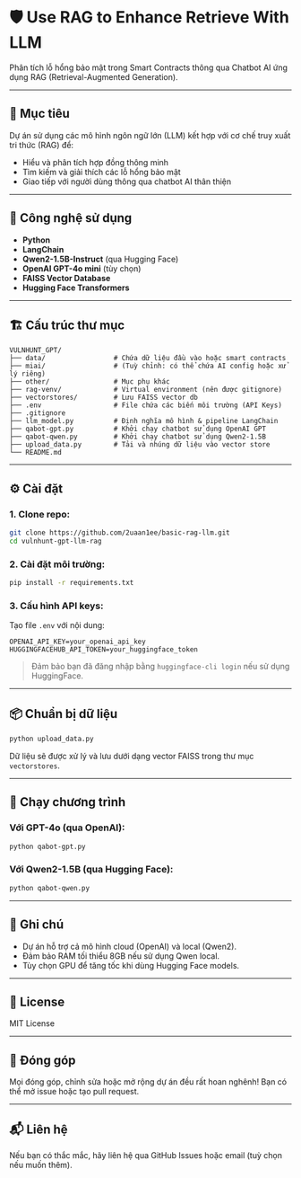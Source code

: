 # 🛡️ Use RAG to Enhance Retrieve With LLM

Phân tích lỗ hổng bảo mật trong Smart Contracts thông qua Chatbot AI ứng dụng RAG (Retrieval-Augmented Generation).

---

## 🚀 Mục tiêu

Dự án sử dụng các mô hình ngôn ngữ lớn (LLM) kết hợp với cơ chế truy xuất tri thức (RAG) để:

- Hiểu và phân tích hợp đồng thông minh
- Tìm kiếm và giải thích các lỗ hổng bảo mật
- Giao tiếp với người dùng thông qua chatbot AI thân thiện

---

## 🧠 Công nghệ sử dụng

- **Python**
- **LangChain**
- **Qwen2-1.5B-Instruct** (qua Hugging Face)
- **OpenAI GPT-4o mini** (tùy chọn)
- **FAISS Vector Database**
- **Hugging Face Transformers**

---

## 🏗️ Cấu trúc thư mục

```
VULNHUNT_GPT/
├── data/                 # Chứa dữ liệu đầu vào hoặc smart contracts
├── miai/                 # (Tuỳ chỉnh: có thể chứa AI config hoặc xử lý riêng)
├── other/                # Mục phụ khác
├── rag-venv/             # Virtual environment (nên được gitignore)
├── vectorstores/         # Lưu FAISS vector db
├── .env                  # File chứa các biến môi trường (API Keys)
├── .gitignore
├── llm_model.py          # Định nghĩa mô hình & pipeline LangChain
├── qabot-gpt.py          # Khởi chạy chatbot sử dụng OpenAI GPT
├── qabot-qwen.py         # Khởi chạy chatbot sử dụng Qwen2-1.5B
├── upload_data.py        # Tải và nhúng dữ liệu vào vector store
└── README.md
```

---

## ⚙️ Cài đặt

### 1. Clone repo:

```bash
git clone https://github.com/2uaan1ee/basic-rag-llm.git
cd vulnhunt-gpt-llm-rag
```

### 2. Cài đặt môi trường:

```bash
pip install -r requirements.txt
```

### 3. Cấu hình API keys:

Tạo file `.env` với nội dung:

```
OPENAI_API_KEY=your_openai_api_key
HUGGINGFACEHUB_API_TOKEN=your_huggingface_token
```

> Đảm bảo bạn đã đăng nhập bằng `huggingface-cli login` nếu sử dụng HuggingFace.

---

## 📦 Chuẩn bị dữ liệu

```bash
python upload_data.py
```

Dữ liệu sẽ được xử lý và lưu dưới dạng vector FAISS trong thư mục `vectorstores`.

---

## 🧪 Chạy chương trình

### Với GPT-4o (qua OpenAI):

```bash
python qabot-gpt.py
```

### Với Qwen2-1.5B (qua Hugging Face):

```bash
python qabot-qwen.py
```

---

## 📌 Ghi chú

- Dự án hỗ trợ cả mô hình cloud (OpenAI) và local (Qwen2).
- Đảm bảo RAM tối thiểu 8GB nếu sử dụng Qwen local.
- Tùy chọn GPU để tăng tốc khi dùng Hugging Face models.

---

## 📜 License

MIT License

---

## 🙌 Đóng góp

Mọi đóng góp, chỉnh sửa hoặc mở rộng dự án đều rất hoan nghênh! Bạn có thể mở issue hoặc tạo pull request.

---

## 📬 Liên hệ

Nếu bạn có thắc mắc, hãy liên hệ qua GitHub Issues hoặc email (tuỳ chọn nếu muốn thêm).
